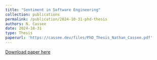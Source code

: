 ```yaml
---
title: "Sentiment in Software Engineering"
collection: publications
permalink: /publication/2024-10-31-phd-thesis
authors: N. Cassee
date: 2024-10-31
type: Thesis
paperurl: 'https://cassee.dev/files/PhD_Thesis_Nathan_Cassee.pdf'
---
```


<a href='https://cassee.dev/files/PhD_Thesis_Nathan_Cassee.pdf'>Download paper here</a>
